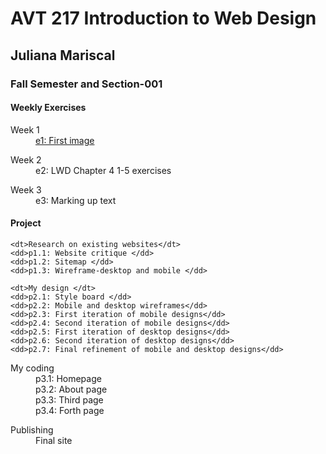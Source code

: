 
<html>
<head>
<meta charset="UTF-8">

</head>

<body>
<div id="wrapper">
<h1>AVT 217 Introduction to Web Design</h1>
<h2>Juliana Mariscal </h2>
<h3>Fall Semester and Section-001 </h3>

<div class="weekly">
<h4>Weekly Exercises</h4>
<dl>
	<dt>Week 1</dt>
    <dd><a href="https://just-jewels.github.io/jmariscalavt217/weekly/Week 1/ghost_remix_desktop.png">e1: First image</a></dd>
</dl>

<dl>
	<dt>Week 2</dt>
    <dd>e2: LWD Chapter 4 1-5 exercises</dd>
</dl>

<dl>
	<dt>Week 3</dt>
	<dd>e3: Marking up text</dd>
</dl>



</div><!-- weekly ends-->
<div id="project">
<h4>Project</h4>
<dl>

	<dt>Research on existing websites</dt>
    <dd>p1.1: Website critique </dd>
    <dd>p1.2: Sitemap </dd>
	<dd>p1.3: Wireframe-desktop and mobile </dd>
</dl>
<dl>

	<dt>My design </dt>
    <dd>p2.1: Style board </dd>
    <dd>p2.2: Mobile and desktop wireframes</dd>
    <dd>p2.3: First iteration of mobile designs</dd>
	<dd>p2.4: Second iteration of mobile designs</dd>
    <dd>p2.5: First iteration of desktop designs</dd>
	<dd>p2.6: Second iteration of desktop designs</dd>
	<dd>p2.7: Final refinement of mobile and desktop designs</dd>
</dl>
	
<dl>
	<dt>My coding </dt>
    <dd>p3.1: Homepage</dd>
    <dd>p3.2: About page</dd>
    <dd>p3.3: Third page</dd>
	<dd>p3.4: Forth page</dd>

</dl>
	
<dl>
	<dt>Publishing</dt>
    <dd>Final site</dd>
</dl>
	
</div><!-- project ends-->
</div><!-- wrapper ends-->

</body>
</html>
